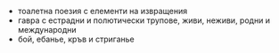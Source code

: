 - тоалетна поезия с елементи на извращения
- гавра с естрадни и полютически трупове, живи, неживи, родни и международни
- бой, ебанье, кръв и стриганье
